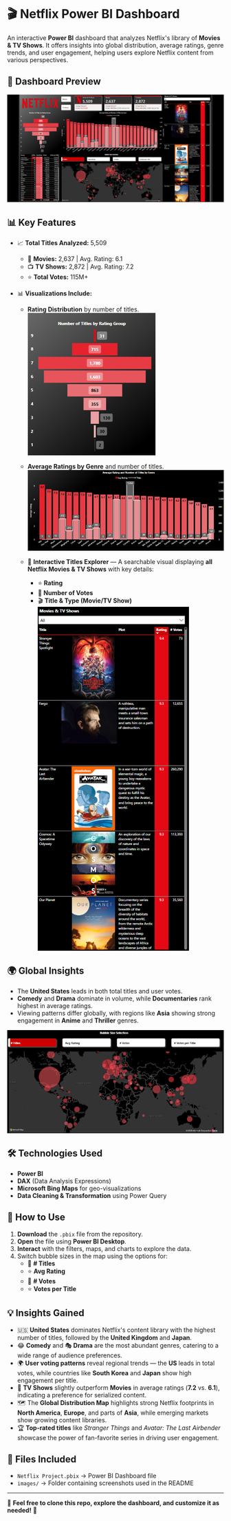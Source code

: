 # 🎬 Netflix Power BI Dashboard

An interactive **Power BI** dashboard that analyzes Netflix's library of **Movies & TV Shows**. It offers insights into global distribution, average ratings, genre trends, and user engagement, helping users explore Netflix content from various perspectives.

## 📸 Dashboard Preview

![Netflix Dashboard Preview](images/Netflix_Dashboard.png)

## 📊 Key Features

- 📈 **Total Titles Analyzed:** 5,509  
  - 🎥 **Movies:** 2,637 | Avg. Rating: 6.1  
  - 📺 **TV Shows:** 2,872 | Avg. Rating: 7.2  
  - ⭐ **Total Votes:** 115M+

- 📊 **Visualizations Include:**
  - **Rating Distribution** by number of titles.
   ![Rating Distribution](images/rating_distribution.png)

  - **Average Ratings by Genre** and number of titles.
  ![Genre Ratings](images/genre_ratings.png)

  - 🎯 **Interactive Titles Explorer** — A searchable visual displaying **all Netflix Movies & TV Shows** with key details:  
    - ⭐ **Rating**  
    - 💬 **Number of Votes**  
    - 🎬 **Title & Type (Movie/TV Show)** 
 ![Interactive Titles Explorer](images/top_rated_titles.png)
## 🌍 Global Insights
- The **United States** leads in both total titles and user votes.  
- **Comedy** and **Drama** dominate in volume, while **Documentaries** rank highest in average ratings.  
- Viewing patterns differ globally, with regions like **Asia** showing strong engagement in **Anime** and **Thriller** genres.

![World Map View](images/world_map.png)

## 🛠️ Technologies Used

- **Power BI**  
- **DAX** (Data Analysis Expressions)  
- **Microsoft Bing Maps** for geo-visualizations  
- **Data Cleaning & Transformation** using Power Query

## 🚀 How to Use

1. **Download** the `.pbix` file from the repository.
2. **Open** the file using **Power BI Desktop**.
3. **Interact** with the filters, maps, and charts to explore the data.
4. Switch bubble sizes in the map using the options for:
   - 📌 **# Titles**  
   - ⭐ **Avg Rating**  
   - 💬 **# Votes**
   - ⭐ **Votes per Title**

## 💡 Insights Gained

- 🇺🇸 **United States** dominates Netflix's content library with the highest number of titles, followed by the **United Kingdom** and **Japan**.  
- 😂 **Comedy** and 🎭 **Drama** are the most abundant genres, catering to a wide range of audience preferences.  
- 🌍 **User voting patterns** reveal regional trends — the **US** leads in total votes, while countries like **South Korea** and **Japan** show high engagement per title.  
- 🎯 **TV Shows** slightly outperform **Movies** in average ratings (**7.2** vs. **6.1**), indicating a preference for serialized content.  
- 🗺️ The **Global Distribution Map** highlights strong Netflix footprints in **North America**, **Europe**, and parts of **Asia**, while emerging markets show growing content libraries.  
- 🏆 **Top-rated titles** like *Stranger Things* and *Avatar: The Last Airbender* showcase the power of fan-favorite series in driving user engagement.  

## 📁 Files Included

- `Netflix Project.pbix` → Power BI Dashboard file  
- `images/` → Folder containing screenshots used in the README

---

💬 **Feel free to clone this repo, explore the dashboard, and customize it as needed!** 🚀












